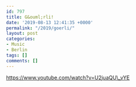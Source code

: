 ```yaml
---
id: 797
title: G&ouml;rli!
date: '2019-08-13 12:41:35 +0000'
permalink: "/2019/goerli/"
layout: post
categories:
- Music
- Berlin
tags: []
comments: []
---
```

<https://www.youtube.com/watch?v=U2juaQU\_vYE>